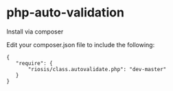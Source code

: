 # php-auto-validation
Install via composer

Edit your composer.json file to include the following:

    {
       "require": {
           "riosis/class.autovalidate.php": "dev-master"
       }
    }
